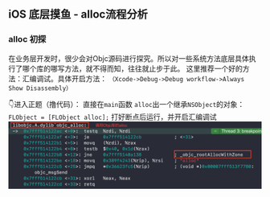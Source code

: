 ## iOS 底层摸鱼 - alloc流程分析
### alloc 初探
在业务层开发时，很少会对Objc源码进行探究。所以对一些系统方法底层具体执行了哪个库的哪写方法，就不得而知，往往就止步于此。
这里推荐一个好的方法：汇编调试。具体开启方法：
`（Xcode->Debug->Debug workflow->Always Show Disassembly）`

👇进入正题（撸代码）：
直接在`main`函数 `alloc`出一个继承`NSObject`的对象：
`FLObject = [FLObject alloc];`
打好断点后运行，并开启汇编调试
![symbol](libObjc.png)

